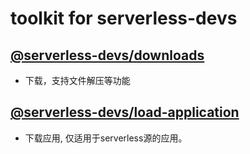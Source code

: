 # toolkit for serverless-devs

## [@serverless-devs/downloads](./packages/downloads/README.md)
- 下载，支持文件解压等功能
## [@serverless-devs/load-application](./packages/load-application/README.md)
- 下载应用, 仅适用于serverless源的应用。